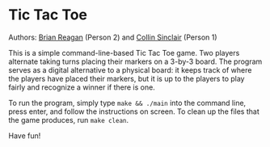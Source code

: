 # Tic Tac Toe

Authors: [Brian Reagan](https://github.com/BrianD-Reagan) (Person 2)
and [Collin Sinclair](https://github.com/collinsinclair) (Person 1)

This is a simple command-line-based Tic Tac Toe game. Two players alternate taking turns placing their markers on a
3-by-3 board. The program serves as a digital alternative to a physical board: it keeps track of where the players have
placed their markers, but it is up to the players to play fairly and recognize a winner if there is one.

To run the program, simply type `make && ./main` into the command line, press enter, and follow the instructions on
screen. To clean up the files that the game produces, run `make clean`.

Have fun!
